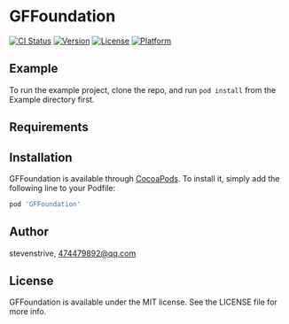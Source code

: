 # GFFoundation

[![CI Status](https://img.shields.io/travis/stevenstrive/GFFoundation.svg?style=flat)](https://travis-ci.org/stevenstrive/GFFoundation)
[![Version](https://img.shields.io/cocoapods/v/GFFoundation.svg?style=flat)](https://cocoapods.org/pods/GFFoundation)
[![License](https://img.shields.io/cocoapods/l/GFFoundation.svg?style=flat)](https://cocoapods.org/pods/GFFoundation)
[![Platform](https://img.shields.io/cocoapods/p/GFFoundation.svg?style=flat)](https://cocoapods.org/pods/GFFoundation)

## Example

To run the example project, clone the repo, and run `pod install` from the Example directory first.

## Requirements

## Installation

GFFoundation is available through [CocoaPods](https://cocoapods.org). To install
it, simply add the following line to your Podfile:

```ruby
pod 'GFFoundation'
```

## Author

stevenstrive, 474479892@qq.com

## License

GFFoundation is available under the MIT license. See the LICENSE file for more info.
